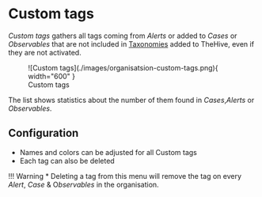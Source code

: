 # Custom tags

*Custom tags* gathers all tags coming from *Alerts* or added to *Cases* or *Observables* that are not included in [Taxonomies](../../administration/taxonomies.md) added to TheHive, even if they are not activated.

<figure markdown>
  ![Custom tags](./images/organisatsion-custom-tags.png){ width="600" }
  <figcaption>Custom tags</figcaption>
</figure>


The list shows statistics about the number of them found in *Cases*,*Alerts* or *Observables*.

## Configuration

* Names and colors can be adjusted for all Custom tags
* Each tag can also be deleted

!!! Warning
    * Deleting a tag from this menu will remove the tag on every *Alert*, *Case* & O*bservables* in the organisation.